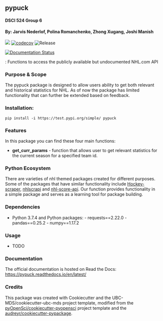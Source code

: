 ## pypuck

#### DSCI 524 Group 6
#### By: Jarvis Nederlof, Polina Romanchenko, Zhong Xugang, Joshi Manish

![](https://github.com/jnederlo/pypuck/workflows/build/badge.svg) [![codecov](https://codecov.io/gh/jnederlo/pypuck/branch/master/graph/badge.svg)](https://codecov.io/gh/jnederlo/pypuck) ![Release](https://github.com/jnederlo/pypuck/workflows/Release/badge.svg)

[![Documentation Status](https://readthedocs.org/projects/pypuck/badge/?version=latest)](https://pypuck.readthedocs.io/en/latest/?badge=latest)

: Functions to access the publicly available but undocumented NHL.com API

### Purpose & Scope
The pypuck package is designed to allow users ability to get both relevant and historical statistics for NHL. As of now the package has limited functionality that can further be extended based on feedback.     

### Installation:

```
pip install -i https://test.pypi.org/simple/ pypuck
```

### Features
In this package you can find these four main functions:

- **get_curr_params**  - function that allows user to get relevant statistics for the current season for a specified team id.

### Python Ecosystem
There are varieties of nhl themed packages created for different purposes. Some of the packages that have similar functionality include [Hockey-scraper](https://github.com/HarryShomer/Hockey-Scraper), [nhlscrapi](https://pythonhosted.org/nhlscrapi/) and [nhl-score-api](https://github.com/peruukki/nhl-score-api). Our function provides functionality in a simple package and serves as a learning tool for package building.  


### Dependencies
- Python 3.7.4 and Python packages:
      - requests==2.22.0
      - pandas==0.25.2
      - numpy==1.17.2

### Usage
- TODO


### Documentation
The official documentation is hosted on Read the Docs: <https://pypuck.readthedocs.io/en/latest/>

### Credits
This package was created with Cookiecutter and the UBC-MDS/cookiecutter-ubc-mds project template, modified from the [pyOpenSci/cookiecutter-pyopensci](https://github.com/pyOpenSci/cookiecutter-pyopensci) project template and the [audreyr/cookiecutter-pypackage](https://github.com/audreyr/cookiecutter-pypackage).
